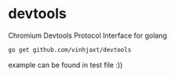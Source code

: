 # devtools
Chromium Devtools Protocol Interface for golang

```bash
go get github.com/vinhjaxt/devtools
```

example can be found in test file :))
